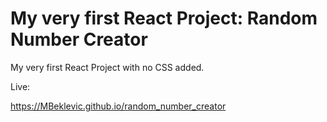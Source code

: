 # My very first React Project: Random Number Creator 

My very first React Project with no CSS added.

Live: 

https://MBeklevic.github.io/random_number_creator



